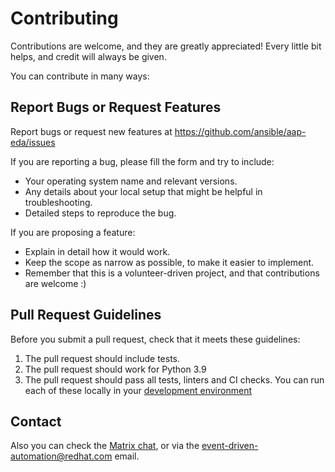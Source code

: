 # Contributing

Contributions are welcome, and they are greatly appreciated! Every little bit
helps, and credit will always be given.

You can contribute in many ways:

## Report Bugs or Request Features

Report bugs or request new features at <https://github.com/ansible/aap-eda/issues>

If you are reporting a bug, please fill the form and try to include:

* Your operating system name and relevant versions.
* Any details about your local setup that might be helpful in troubleshooting.
* Detailed steps to reproduce the bug.

If you are proposing a feature:

* Explain in detail how it would work.
* Keep the scope as narrow as possible, to make it easier to implement.
* Remember that this is a volunteer-driven project, and that contributions
  are welcome :)

## Pull Request Guidelines

Before you submit a pull request, check that it meets these guidelines:

1. The pull request should include tests.
2. The pull request should work for Python 3.9
3. The pull request should pass all tests, linters and CI checks. You can run
   each of these locally in your [development environment](docs/development.md)

## Contact

Also you can check the [Matrix chat](https://matrix.to/#/#eda:ansible.com), or via the
event-driven-automation@redhat.com email.
